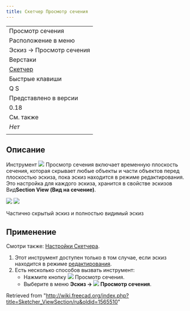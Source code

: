 ```yaml
---
title: Скетчер Просмотр сечения
---
```

|  |
| --- |
| Просмотр сечения |
| Расположение в меню |
| Эскиз → Просмотр сечения |
| Верстаки |
| [Скетчер](/Sketcher_Workbench/ru "Sketcher Workbench/ru") |
| Быстрые клавиши |
| Q S |
| Представлено в версии |
| 0.18 |
| См. также |
| *Нет* |
|  |

## Описание

Инструмент ![](/images/Sketcher_ViewSection.svg) Просмотр сечения включает временную плоскость сечения, которая скрывает любые объекты и части объектов перед плоскостью эскиза, пока эскиз находится в режиме редактирования. Это настройка для каждого эскиза, хранится в свойстве эскизов Вид**Section View (Вид на сечение)**.

![](/images/Sketcher_ViewSection1.png) ![](/images/Sketcher_ViewSection2.png)

Частично скрытый эскиз и полностью видимый эскиз

## Применение

Смотри также: [Настройки Скетчера](/Sketcher_Preferences/ru#Display "Sketcher Preferences/ru").

1. Этот инструмент доступен только в том случае, если эскиз находится в режиме [редактирования](/Sketcher_EditSketch/ru "Sketcher EditSketch/ru").
2. Есть несколько способов вызвать инструмент:
   * Нажмите кнопку ![](/images/Sketcher_ViewSection.svg) Просмотр сечения.
   * Выберите в меню **Эскиз → ![](/images/Sketcher_ViewSection.svg) Просмотр сечения**.

Retrieved from "<http://wiki.freecad.org/index.php?title=Sketcher_ViewSection/ru&oldid=1565510>"